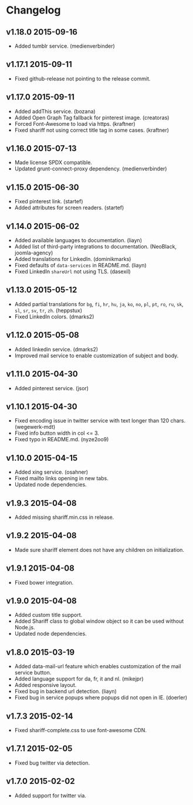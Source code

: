 # Changelog

## v1.18.0 2015-09-16

* Added tumblr service. (medienverbinder)

## v1.17.1 2015-09-11

* Fixed github-release not pointing to the release commit.

## v1.17.0 2015-09-11

* Added addThis service. (bozana)
* Added Open Graph Tag fallback for pinterest image. (creatoras)
* Forced Font-Awesome to load via https. (kraftner)
* Fixed shariff not using correct title tag in some cases. (kraftner)

## v1.16.0 2015-07-13

* Made license SPDX compatible.
* Updated grunt-connect-proxy dependency. (medienverbinder)

## v1.15.0 2015-06-30

* Fixed pinterest link. (startef)
* Added attributes for screen readers. (startef)

## v1.14.0 2015-06-02

* Added available languages to documentation. (liayn)
* Added list of third-party integrations to documentation. (NeoBlack, joomla-agency)
* Added translations for LinkedIn. (dominikmarks)
* Fixed defaults of `data-services` in README.md. (liayn)
* Fixed LinkedIn `shareUrl` not using TLS. (dasexil)

## v1.13.0 2015-05-12

* Added partial translations for `bg`, `fi`, `hr`, `hu`, `ja`, `ko`, `no`, `pl`, `pt`, `ro`, `ru`, `sk`, `sl`, `sr`, `sv`, `tr`, `zh`. (heppstux)
* Fixed LinkedIn colors. (dmarks2)

## v1.12.0 2015-05-08

* Added linkedin service. (dmarks2)
* Improved mail service to enable customization of subject and body.

## v1.11.0 2015-04-30

* Added pinterest service. (jsor)

## v1.10.1 2015-04-30
* Fixed encoding issue in twitter service with text longer than 120 chars. (wegewerk-mdt)
* Fixed info button width in col <= 3.
* Fixed typo in README.md. (nyze2oo9)

## v1.10.0 2015-04-15
* Added xing service. (osahner)
* Fixed mailto links opening in new tabs.
* Updated node dependencies.

## v1.9.3 2015-04-08
* Added missing shariff.min.css in release.

## v1.9.2 2015-04-08
* Made sure shariff element does not have any children on initialization.

## v1.9.1 2015-04-08
* Fixed bower integration.

## v1.9.0 2015-04-08
* Added custom title support.
* Added Shariff class to global window object so it can be used without Node.js.
* Updated node dependencies.

## v1.8.0 2015-03-19
* Added data-mail-url feature which enables customization of the mail service button.
* Added language support for da, fr, it and nl. (mikejpr)
* Added responsive layout.
* Fixed bug in backend url detection. (liayn)
* Fixed bug in service popups where popups did not open in IE. (doerler)

## v1.7.3 2015-02-14
* Fixed shariff-complete.css to use font-awesome CDN.

## v1.7.1 2015-02-05
* Fixed bug twitter via detection.

## v1.7.0 2015-02-02
* Added support for twitter via.
